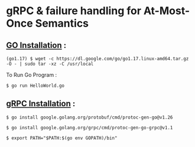 # gRPC & failure handling for At-Most-Once Semantics

## [GO Installation](https://github.com/6-CSE/HelloWorld/tree/master/Go) :

```
(go1.17) $ wget -c https://dl.google.com/go/go1.17.linux-amd64.tar.gz -O - | sudo tar -xz -C /usr/local
```

To Run Go Program :
```
$ go run HelloWorld.go 
```


## [gRPC Installation](https://grpc.io/docs/languages/go/quickstart/) :

```
$ go install google.golang.org/protobuf/cmd/protoc-gen-go@v1.26

$ go install google.golang.org/grpc/cmd/protoc-gen-go-grpc@v1.1

$ export PATH="$PATH:$(go env GOPATH)/bin"
```